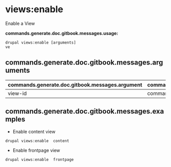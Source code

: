# views:enable
Enable a View

**commands.generate.doc.gitbook.messages.usage:**
```
drupal views:enable [arguments]
ve
```

## commands.generate.doc.gitbook.messages.arguments
commands.generate.doc.gitbook.messages.argument | commands.generate.doc.gitbook.messages.details
---------|-------------
view-id | commands.views.debug.arguments.view-id

## commands.generate.doc.gitbook.messages.examples
* Enable content view
```
drupal views:enable  content
```
* Enable frontpage view
```
drupal views:enable  frontpage
```
